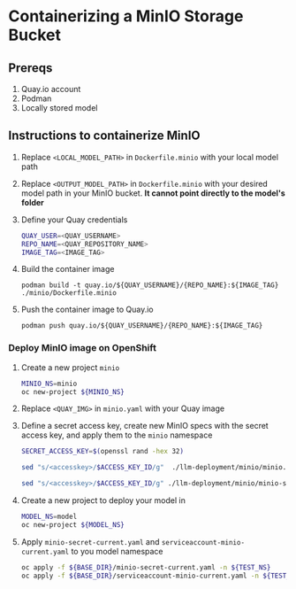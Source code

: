 # Containerizing a MinIO Storage Bucket

## Prereqs
1) Quay.io account
2) Podman
3) Locally stored model

## Instructions to containerize MinIO
1. Replace `<LOCAL_MODEL_PATH>` in `Dockerfile.minio` with your local model path

2. Replace `<OUTPUT_MODEL_PATH>` in `Dockerfile.minio` with your desired model path in your MinIO bucket. **It cannot point directly to the model's folder**

3. Define your Quay credentials
    ```bash
    QUAY_USER=<QUAY_USERNAME>
    REPO_NAME=<QUAY_REPOSITORY_NAME>
    IMAGE_TAG=<IMAGE_TAG>
    ```

4. Build the container image
    ```
    podman build -t quay.io/${QUAY_USERNAME}/{REPO_NAME}:${IMAGE_TAG} ./minio/Dockerfile.minio
    ```

5. Push the container image to Quay.io
    ```
    podman push quay.io/${QUAY_USERNAME}/{REPO_NAME}:${IMAGE_TAG}
    ```

### Deploy MinIO image on OpenShift
1. Create a new project `minio`
    ```bash
    MINIO_NS=minio
    oc new-project ${MINIO_NS}
    ```

2. Replace `<QUAY_IMG>` in `minio.yaml` with your Quay image

3. Define a secret access key, create new MinIO specs with the secret access key, and apply them to the `minio` namespace
    ```bash
    SECRET_ACCESS_KEY=$(openssl rand -hex 32)

    sed "s/<accesskey>/$ACCESS_KEY_ID/g"  ./llm-deployment/minio/minio.yaml | sed "s+<secretkey>+$SECRET_ACCESS_KEY+g" | tee ./llm-deployment/minio/minio-current.yaml | oc -n ${MINIO_NS} apply -f -

    sed "s/<accesskey>/$ACCESS_KEY_ID/g" ./llm-deployment/minio/minio-secret.yaml | sed "s+<secretkey>+$SECRET_ACCESS_KEY+g" |sed "s/<minio_ns>/$MINIO_NS/g" | tee ./llm-deployment/minio/minio-secret-current.yaml | oc -n ${MINIO_NS} apply -f -
    ```

4. Create a new project to deploy your model in
    ```bash
    MODEL_NS=model
    oc new-project ${MODEL_NS}
    ```

5. Apply `minio-secret-current.yaml` and `serviceaccount-minio-current.yaml` to you model namespace
    ```bash
    oc apply -f ${BASE_DIR}/minio-secret-current.yaml -n ${TEST_NS}
    oc apply -f ${BASE_DIR}/serviceaccount-minio-current.yaml -n ${TEST_NS}
    ```